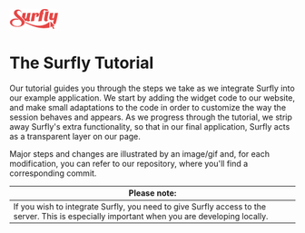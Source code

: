 ![logo](images/logosmall.png)
# The Surfly Tutorial


Our tutorial guides you through the steps we take as we integrate Surfly into our example application. We start by adding the widget code to our website, and make small adaptations to the code in order to customize the way the session behaves and appears. As we progress through the tutorial, we strip away Surfly's extra functionality, so that in our final application, Surfly acts as a transparent layer on our page. 

Major steps and changes are illustrated by an image/gif and, for each modification, you can refer to our repository, where you'll find a corresponding commit.




| Please note: |
| ------------- | 
| If you wish to integrate Surfly, you need to give Surfly access to the server. This is especially important when you are developing locally.  |